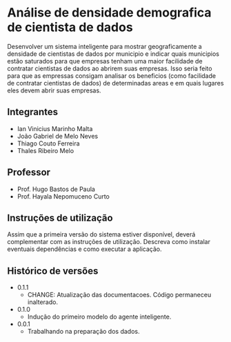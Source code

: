# Análise de densidade demografica de cientista de dados

   Desenvolver um sistema inteligente para mostrar geograficamente a densidade de cientistas de dados por municipio e indicar quais municipios estão saturados para que empresas tenham uma maior facilidade de contratar cientistas de dados ao abrirem suas empresas.
   Isso seria feito para que as empressas consigam analisar os beneficios (como facilidade de contratar cientistas de dados) de determinadas areas e em quais lugares eles devem abrir suas empresas.
## Integrantes

* Ian Vinicius Marinho Malta
* João Gabriel de Melo Neves
* Thiago Couto Ferreira
* Thales Ribeiro Melo

## Professor

* Prof. Hugo Bastos de Paula
* Prof. Hayala Nepomuceno Curto

## Instruções de utilização

Assim que a primeira versão do sistema estiver disponível, deverá complementar com as instruções de utilização. Descreva como instalar eventuais dependências e como executar a aplicação.

## Histórico de versões

* 0.1.1
    * CHANGE: Atualização das documentacoes. Código permaneceu inalterado.
* 0.1.0
    * Indução do primeiro modelo do agente inteligente.
* 0.0.1
    * Trabalhando na preparação dos dados.


